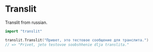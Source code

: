 # Translit

Translit from russian.

```go
import "translit"

translit.Translit("Привет, это тестовое сообщение для транслита.")
// => "Privet, jeto testovoe soobshhenie dlja translita."
```
